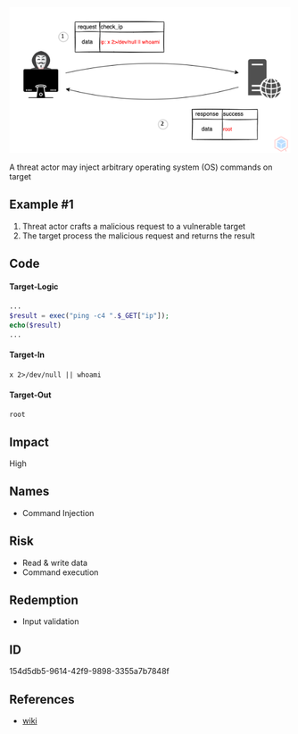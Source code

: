 <p align="center"> <img src="https://raw.githubusercontent.com/qeeqbox/os-command-injection/main/os-command-injection.png"></p>

A threat actor may inject arbitrary operating system (OS) commands on target

## Example #1
1. Threat actor crafts a malicious request to a vulnerable target
2. The target process the malicious request and returns the result

## Code
#### Target-Logic 
```php
...
$result = exec("ping -c4 ".$_GET["ip"]);
echo($result)
...
```

#### Target-In
```
x 2>/dev/null || whoami
```

#### Target-Out
```
root
```

## Impact
High

## Names
- Command Injection

## Risk
- Read & write data
- Command execution

## Redemption
- Input validation

## ID
154d5db5-9614-42f9-9898-3355a7b7848f

## References
- [wiki](https://en.wikipedia.org/wiki/sql_injection)
